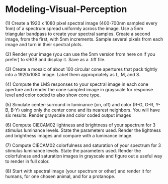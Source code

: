 # Modeling-Visual-Perception

(1) Create a 1920 x 1080 pixel spectral image (400-700nm sampled every 1nm) of a spectrum
spread uniformly across the image. Use a 5nm triangular bandpass to create your spectral
samples. Create a second image, from the first, with 5nm increments. Sample several pixels
from each image and turn in their spectral plots. 

(2) Render your image (you can use the 5nm version from here on if you prefer) to sRGB and
display it. Save as a .tiff file. 

(3) Create a mosaic of about 100 circular cone apertures that pack tightly into a 1920x1080
image. Label them appropriately as L, M, and S. 

(4) Compute the LMS responses to your spectral image in each cone aperture and render the
cone sampled image in grayscale for response level and color coded to also show cone type.

(5) Simulate center-surround in luminance (on, off) and color (R-G, G-R, Y-B, B-Y) using only
the center cone and its nearest neighbors. You will have six results. Render grayscale and color
coded output images 

(6) Compute CIECAM02 lightness and brightness of your spectrum for 3 stimulus luminance
levels. State the parameters used. Render the lightness and brightness images and compare
with a luminance image. 

(7) Compute CIECAM02 colorfulness and saturation of your spectrum for 3 stimulus luminance
levels. State the parameters used. Render the colorfulness and saturation images in grayscale
and figure out a useful way to render in full color.

(8) Start with spectral image (your spectrum or other) and render it for humans, for one chosen
animal, and for a protanope.
